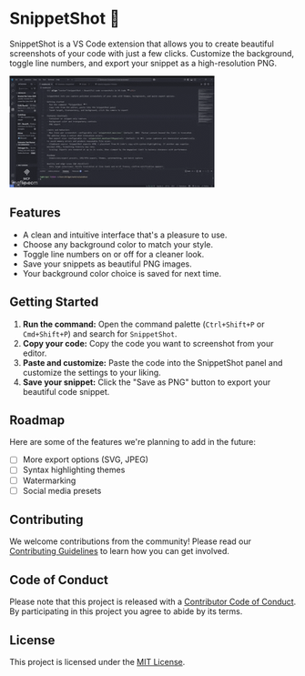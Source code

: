 # SnippetShot 📸

SnippetShot is a VS Code extension that allows you to create beautiful screenshots of your code with just a few clicks. Customize the background, toggle line numbers, and export your snippet as a high-resolution PNG.

![SnippetShot Demo](demo.gif)

## Features
- A clean and intuitive interface that's a pleasure to use.
- Choose any background color to match your style.
- Toggle line numbers on or off for a cleaner look.
- Save your snippets as beautiful PNG images.
- Your background color choice is saved for next time.

## Getting Started
1.  **Run the command:** Open the command palette (`Ctrl+Shift+P` or `Cmd+Shift+P`) and search for `SnippetShot`.
2.  **Copy your code:** Copy the code you want to screenshot from your editor.
3.  **Paste and customize:** Paste the code into the SnippetShot panel and customize the settings to your liking.
4.  **Save your snippet:** Click the "Save as PNG" button to export your beautiful code snippet.

## Roadmap
Here are some of the features we're planning to add in the future:

- [ ] More export options (SVG, JPEG)
- [ ] Syntax highlighting themes
- [ ] Watermarking
- [ ] Social media presets

## Contributing
We welcome contributions from the community! Please read our [Contributing Guidelines](CONTRIBUTING.md) to learn how you can get involved.

## Code of Conduct
Please note that this project is released with a [Contributor Code of Conduct](CODE_OF_CONDUCT.md). By participating in this project you agree to abide by its terms.

## License
This project is licensed under the [MIT License](LICENSE).